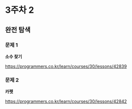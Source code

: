 # 3주차 2 

## 완전 탐색 

### 문제 1

**소수 찾기** 

https://programmers.co.kr/learn/courses/30/lessons/42839

### 문제 2

**카펫**

https://programmers.co.kr/learn/courses/30/lessons/42842





